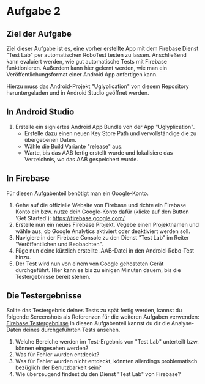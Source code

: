 # Aufgabe 2

## Ziel der Aufgabe

Ziel dieser Aufgabe ist es, eine vorher erstellte App mit dem Firebase Dienst "Test Lab" per automatischen RoboTest testen zu lassen. Anschließend kann evaluiert werden, wie gut automatische Tests mit Firebase funktionieren. Außerdem kann hier gelernt werden, wie man ein Veröffentlichungsformat einer Android App anfertigen kann.

Hierzu muss das Android-Projekt "Uglyplication" von diesem Repository heruntergeladen und in Android Studio geöffnet werden.

## In Android Studio

1. Erstelle ein signiertes Android App Bundle von der App "Uglyplication". 
    - Erstelle dazu einen neuen Key Store Path und vervollständige die zu übergebenen Daten. 
    - Wähle die Build Variante "release" aus.
    - Warte, bis das AAB fertig erstellt wurde und lokalisiere das Verzeichnis, wo das AAB gespeichert wurde.

## In Firebase

Für diesen Aufgabenteil benötigt man ein Google-Konto.

1. Gehe auf die offizielle Website von Firebase und richte ein Firebase Konto ein bzw. nutze dein Google-Konto dafür (klicke auf den Button 'Get Started'): https://firebase.google.com/
2. Erstelle nun ein neues Firebase Projekt. Vegebe einen Projektnamen und wähle aus, ob Google Analytics aktiviert oder deaktiviert werden soll. 
3. Navigiere in der Firebase Console zu den Dienst "Test Lab" im Reiter "Veröffentlichen und Beobachten". 
4. Füge nun deine kürzlich erstellte .AAB-Datei in den Android-Robo-Test hinzu. 
5. Der Test wird nun von einem von Google gehosteten Gerät durchgeführt. Hier kann es bis zu einigen Minuten dauern, bis die Testergebnisse bereit stehen. 

## Die Testergebnisse

Sollte das Testergebnis deines Tests zu spät fertig werden, kannst du folgende Screenshots als Referenzen für die weiteren Aufgaben verwenden: [Firebase Testergebnisse](https://github.com/HenrikTallen/HowToDistribute-GetRich/tree/main/Aufgabe%202/Screenshots_Firebase) 
In diesen Aufgabenteil kannst du dir die Analyse-Daten deines durchgeführten Tests ansehen. 

1. Welche Bereiche werden im Test-Ergebnis von "Test Lab" unterteilt bzw. können eingesehen werden?
2. Was für Fehler wurden entdeckt?
3. Was für Fehler wurden nicht entdeckt, könnten allerdings problematisch bezüglich der Benutzbarkeit sein?
4. Wie überzeugend findest du den Dienst "Test Lab" von Firebase?

